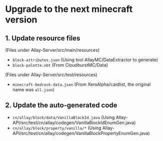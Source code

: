 # Upgrade to the next minecraft version

## 1. Update resource files

(Files under Allay-Server/src/main/resources)

- ```block-attributes.json``` (Using tool AllayMC/DataExtractor to generate)
- ```block-palette.nbt``` (From CloudburstMC/Data)

(Files under Allay-Server/src/test/resources)

- ```minecraft-bedrock-data.json``` (From XeroAlpha/caidlist, the original name was ```all.json```)

## 2. Update the auto-generated code

- ```cn/allay/block/data/VanillaBlockId.java``` (Using Allay-API/src/test/cn/allay/codegen/VanillaBlockIdEnumGen.java)
- ```cn/allay/block/property/vanilla/*``` (Using Allay-API/src/test/cn/allay/codegen/VanillaBlockPropertyEnumGen.java)